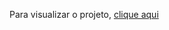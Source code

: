 Para visualizar o projeto, <a href="https://leooc1.github.io/projeto-cordel/" target="_blank">clique aqui</a>

